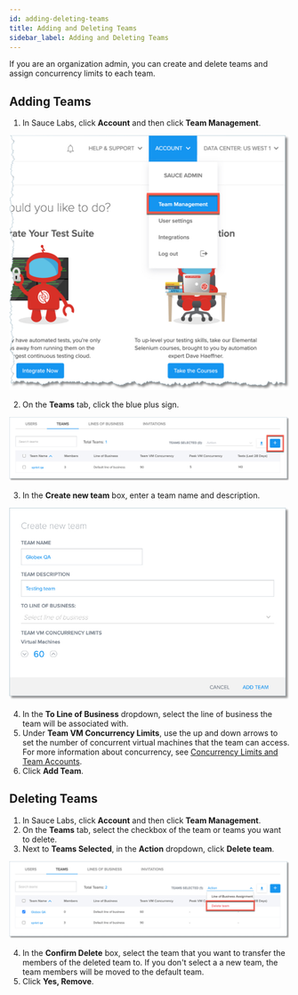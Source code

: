 ```yaml
---
id: adding-deleting-teams
title: Adding and Deleting Teams
sidebar_label: Adding and Deleting Teams
---
```

If you are an organization admin, you can create and delete teams and assign concurrency limits to each team.
## Adding Teams

1. In Sauce Labs, click **Account** and then click **Team Management**.

<img src="/static/img/team-mgmt/team-mgmt-nav.jpg" alt="Team management navigation"/>

2. On the **Teams** tab, click the blue plus sign.

<img src="/static/img/team-mgmt/add-new-team-nav.jpg" alt="Add new team"/>

3. In the **Create new team** box, enter a team name and description.

<img src="/static/img/team-mgmt/create-new-team.jpg" alt="Create new team"/>

4. In the **To Line of Business** dropdown, select the line of business the team will be associated with.
5. Under **Team VM Concurrency Limits**, use the up and down arrows to set the number of concurrent virtual machines that the team can access. For more information about concurrency, see [Concurrency Limits and Team Accounts](https://sauce-docs.com/basics/account-team-management/concurrency-limits).
6. Click **Add Team**.

## Deleting Teams

1. In Sauce Labs, click **Account** and then click **Team Management**.
2. On the **Teams** tab, select the checkbox of the team or teams you want to delete.
3. Next to **Teams Selected**, in the **Action** dropdown, click **Delete team**.

<img src="/static/img/team-mgmt/delete-team.jpg" alt="Delete team"/>

4. In the **Confirm Delete** box, select the team that you want to transfer the members of the deleted team to. If you don't select a a new team, the team members will be moved to the default team.   
5. Click **Yes, Remove**.
